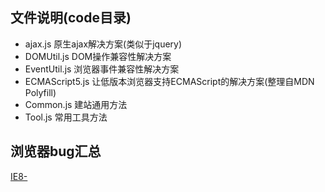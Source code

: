 ## 文件说明(code目录)

* ajax.js  原生ajax解决方案(类似于jquery)
* DOMUtil.js  DOM操作兼容性解决方案
* EventUtil.js  浏览器事件兼容性解决方案
* ECMAScript5.js  让低版本浏览器支持ECMAScript的解决方案(整理自MDN Polyfill)
* Common.js  建站通用方法
* Tool.js  常用工具方法

## 浏览器bug汇总
[IE8-](http://passer-by.com/tools-library/ie-bug/)
